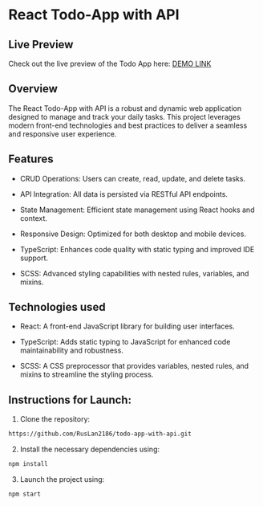 # React Todo-App with API

## Live Preview

Check out the live preview of the Todo App here:
 [DEMO LINK](https://ruslan2186.github.io/todo-app-with-api/)  

## Overview

The React Todo-App with API is a robust and dynamic web application designed to manage and track your daily tasks. This project leverages modern front-end technologies and best practices to deliver a seamless and responsive user experience.

## Features

- CRUD Operations: Users can create, read, update, and delete tasks.
  
- API Integration: All data is persisted via RESTful API endpoints.

- State Management: Efficient state management using React hooks and context.
  
- Responsive Design: Optimized for both desktop and mobile devices.
  
- TypeScript: Enhances code quality with static typing and improved IDE support.
  
- SCSS: Advanced styling capabilities with nested rules, variables, and mixins.


## Technologies used

- React: A front-end JavaScript library for building user interfaces.

- TypeScript: Adds static typing to JavaScript for enhanced code maintainability and robustness.

- SCSS: A CSS preprocessor that provides variables, nested rules, and mixins to streamline the styling process.
  


## Instructions for Launch:
1. Clone the repository:

```bash
https://github.com/RusLan2186/todo-app-with-api.git
```


2. Install the necessary dependencies using:
   
```bash
npm install
```

3. Launch the project using:
   
```bash
npm start
```


